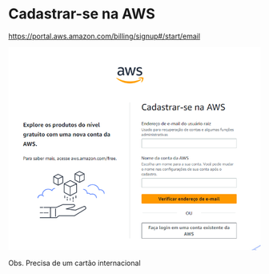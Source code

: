 # Cadastrar-se na AWS

https://portal.aws.amazon.com/billing/signup#/start/email

<div align="center">

![criar conta](./images/criar-conta.png)

</div>

Obs. Precisa de um cartão internacional